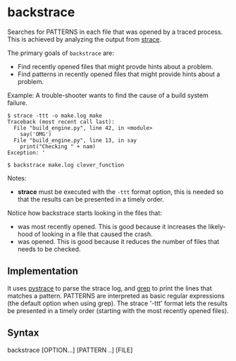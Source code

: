 # backstrace
Searches for PATTERNS in each file that was opened by a traced process. This is achieved by analyzing the output from [strace](https://man7.org/linux/man-pages/man1/strace.1.html). 

The primary goals of `backstrace` are:
* Find recently opened files that might provde hints about a problem.
* Find patterns in recently opened files that might provide hints about a problem.

Example: A trouble-shooter wants to find the cause of a build system failure.

```
$ strace -ttt -o make.log make
Traceback (most recent call last):
  File "build_engine.py", line 42, in <module>
    say('OMG')
  File "build_engine.py", line 13, in say
    print("Checking " + nam)
Exception: '

$ backstrace make.log clever_function
```

Notes:
* **strace** must be executed with the `-ttt` format option, this is needed so that the results can be presented in a timely order.


Notice how backstrace starts looking in the files that:
- was most recently opened. This is good because it increases the likely-hood of looking in a file that caused the crash.
- was opened. This is good because it reduces the number of files that needs to be checked.

## Implementation

It uses [pystrace](https://github.com/dirtyharrycallahan/pystrace) to parse the strace log, and [grep](https://man7.org/linux/man-pages/man1/grep.1.html) to print the lines that matches a pattern. PATTERNS are interpreted as basic regular expressions (the default option when using grep). The strace '-ttt' format lets the results be presented in a timely order (starting with the most recently opened files).

## Syntax
backstrace [OPTION...] [PATTERN ..] [FILE]
